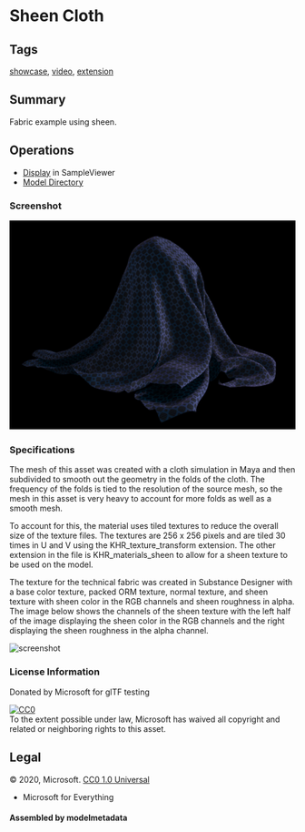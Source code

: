 # Sheen Cloth

## Tags

[showcase](../../Models-showcase.md), [video](../../Models-video.md), [extension](../../Models-extension.md)

## Summary

Fabric example using sheen.

## Operations

* [Display](https://github.khronos.org/glTF-Sample-Viewer-Release/?model=https://raw.GithubUserContent.com/KhronosGroup/glTF-Sample-Assets/main/./Models/SheenCloth/glTF/SheenCloth.gltf) in SampleViewer
* [Model Directory](./)

### Screenshot

![screenshot](screenshot/sheen_technicalFabric_side.jpg)

### Specifications
The mesh of this asset was created with a cloth simulation in Maya and then subdivided to smooth out the geometry in the folds of the cloth. The frequency of the folds is tied to the resolution of the source mesh, so the mesh in this asset is very heavy to account for more folds as well as a smooth mesh.

To account for this, the material uses tiled textures to reduce the overall size of the texture files. The textures are 256 x 256 pixels and are tiled 30 times in U and V using the KHR_texture_transform extension. The other extension in the file is KHR_materials_sheen to allow for a sheen texture to be used on the model. 

The texture for the technical fabric was created in Substance Designer with a base color texture, packed ORM texture, normal texture, and sheen texture with sheen color in the RGB channels and sheen roughness in alpha. The image below shows the channels of the sheen texture with the left half of the image displaying the sheen color in the RGB channels and the right displaying the sheen roughness in the alpha channel.

 ![screenshot](screenshot/sheenTextureSample.jpg)

### License Information

Donated by Microsoft for glTF testing

[![CC0](http://i.creativecommons.org/p/zero/1.0/88x31.png)](http://creativecommons.org/publicdomain/zero/1.0/)  
To the extent possible under law, Microsoft has waived all copyright and related or neighboring rights to this asset.



## Legal

&copy; 2020, Microsoft. [CC0 1.0 Universal](https://creativecommons.org/publicdomain/zero/1.0/legalcode)

 - Microsoft for Everything

#### Assembled by modelmetadata